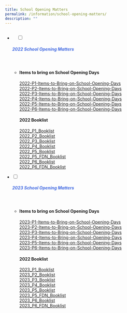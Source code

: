 ```yaml
---
title: School Opening Matters
permalink: /information/school-opening-matters/
description: ""
---
```

<ul class="jekyllcodex_accordion">
  <li>
    <input type="checkbox" id="accordion1">
		<label for="accordion1"><h5 style="color:RoyalBlue">2022 School Opening Matters</h5></label>
    <div>
<ul>
	<li>
		
<h4>Items to bring on School Opening Days</h4>
<p><a href="/files/2022-P1-Items-to-Bring-on-School-Opening-Days.pdf" target="blank">2022-P1-Items-to-Bring-on-School-Opening-Days</a><br>
<a href="/files/2022-P2-Items-to-Bring-on-School-Opening-Days.pdf" target="blank">2022-P2-Items-to-Bring-on-School-Opening-Days</a><br>
<a href="/files/2022-P3-Items-to-Bring-on-School-Opening-Days.pdf" target="blank">2022-P3-Items-to-Bring-on-School-Opening-Days</a><br>
<a href="/files/2022-P4-Items-to-Bring-on-School-Opening-Days.pdf" target="blank">2022-P4-Items-to-Bring-on-School-Opening-Days</a><br>
<a href="/files/2022-P5-Items-to-Bring-on-School-Opening-Days.pdf" target="blank">2022-P5-Items-to-Bring-on-School-Opening-Days</a><br>
<a href="/files/2022-P6-Items-to-Bring-on-School-Opening-Days.pdf" target="blank">2022-P6-Items-to-Bring-on-School-Opening-Days</a><br></p>
<h4>2022 Booklist</h4>
<p><a href="/files/2022_P1_Booklist.pdf" target="blank">2022_P1_Booklist</a><br> 
<a href="/files/2022_P2_Booklist.pdf" target="blank">2022_P2_Booklist</a><br>  <a href="/files/2022_P3_Booklist.pdf" target="blank">2022_P3_Booklist</a><br>  <a href="/files/2022_P4_Booklist.pdf" target="blank">2022_P4_Booklist</a><br>  <a href="/files/2022_P5_Booklist.pdf" target="blank">2022_P5_Booklist</a><br>  <a href="/files/2022_P5_FDN_Booklist.pdf" target="blank">2022_P5_FDN_Booklist</a><br>  <a href="/files/2022_P6_Booklist.pdf" target="blank">2022_P6_Booklist</a><br>  <a href="/files/2022_P6_FDN_Booklist.pdf" target="blank">2022_P6_FDN_Booklist</a><br></p>
		
</li>
</ul>
</div>

<li>
<input type="checkbox" id="accordion2">
		<label for="accordion2"><h5 style="color:RoyalBlue">2023 School Opening Matters</h5></label>
    <div>
<ul>
	<li>
		
<h4>Items to bring on School Opening Days</h4>
<p><a href="/files/2023-P1-Items-to-Bring-List-on-School-Opening-Days.pdf" target="blank">2023-P1-Items-to-Bring-on-School-Opening-Days</a><br>
<a href="/files/2023-P2-Items-to-Bring-on-School-Opening-Days.pdf" target="blank">2023-P2-Items-to-Bring-on-School-Opening-Days</a><br>
<a href="/files/2023-P3-Items-to-Bring-on-School-Opening-Days.pdf" target="blank">2023-P3-Items-to-Bring-on-School-Opening-Days</a><br>
<a href="/files/2023-P4-Items-to-Bring-on-School-Opening-Days.pdf" target="blank">2023-P4-Items-to-Bring-on-School-Opening-Days</a><br>
<a href="/files/2023-P5-Items-to-Bring-on-School-Opening-Days.pdf" target="blank">2023-P5-Items-to-Bring-on-School-Opening-Days</a><br>
<a href="/files/2023-P6-Items-to-Bring-on-School-Opening-Days.pdf" target="blank">2023-P6-Items-to-Bring-on-School-Opening-Days</a><br></p>

		
		
<h4>2022 Booklist</h4>
<p><a href="/files/2023_P1_Booklist.pdf" target="blank">2023_P1_Booklist</a><br> 
<a href="/files/2023_P2_Booklist.pdf" target="blank">2023_P2_Booklist</a><br>  <a href="/files/2023_P3_Booklist.pdf" target="blank">2023_P3_Booklist</a><br>  <a href="/files/2023_P4_Booklist.pdf" target="blank">2023_P4_Booklist</a><br>  <a href="/files/2023_P5_Booklist.pdf" target="blank">2023_P5_Booklist</a><br>  <a href="/files/2023_P5_FDN_Booklist.pdf" target="blank">2023_P5_FDN_Booklist</a><br>  <a href="/files/2023_P6_Booklist.pdf" target="blank">2023_P6_Booklist</a><br>  <a href="/files/2023_P6_FDN_Booklist.pdf" target="blank">2023_P6_FDN_Booklist</a><br></p>
		
</li>
			</ul>
		</div>
		</li>